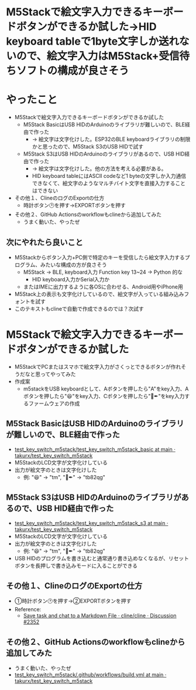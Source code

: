 # M5Stackで絵文字入力できるキーボードボタンができるか試した→HID keyboard tableで1byte文字しか送れないので、絵文字入力はM5Stack+受信待ちソフトの構成が良さそう

# やったこと
- M5Stackで絵文字入力できるキーボードボタンができるか試した
    - M5Stack BasicはUSB HIDのArduinoのライブラリが難しいので、BLE経由で作った
        - → 絵文字は文字化けした。ESP32のBLE keyboardライブラリの制限かと思ったので、M5Stack S3のUSB HIDで試す
    - M5Stack S3はUSB HIDのArduinoのライブラリがあるので、USB HID経由で作った
        - → 絵文字は文字化けした。他の方法を考える必要がある。
        - HID keyboard tableにはASCII codeなど1 byteの文字しか入力通信できなくて、絵文字のようなマルチバイト文字を直接入力することはできない
- その他１、ClineのログのExportの仕方
    - 時計ボタン🕑を押す→EXPORTボタンを押す
- その他２、GitHub Actionsのworkflowもclineから追加してみた
    - うまく動いた、やったぜ
　
## 次にやれたら良いこと
- M5Stackからボタン入力+PC側で特定のキーを受信したら絵文字入力するプログラム、みたいな構成の方が良さそう
    - M5Stack → BLE, keyboard入力 Function key 13~24 → Python 的な
        - HID keyboard入力かSerial入力か
    - またはIMEに出力するように各OSに合わせる、Android用やiPhone用
- M5Stack上の表示も文字化けしているので、絵文字が入っている組み込みフォントを試す
- このテキストもclineで自動で作成できるのでは？次試す

# M5Stackで絵文字入力できるキーボードボタンができるか試した
- M5StackでPCまたはスマホで絵文字入力がさくっとできるボタンが作れそうだなと思ってやってみた
- 作成案
    - m5stackをUSB keyboardとして、Aボタンを押したら"A"をkey入力、Aボタンを押したら"😆"をkey入力、Cボタンを押したら"🍭✒"をkey入力するファームウェアの作成

## M5Stack BasicはUSB HIDのArduinoのライブラリが難しいので、BLE経由で作った
- [test_key_switch_m5stack/test_key_switch_m5stack_basic at main · takurx/test_key_switch_m5stack](https://github.com/takurx/test_key_switch_m5stack/tree/main/test_key_switch_m5stack_basic)
- M5StackのLCD文字が文字化けしている
- 出力が絵文字のときは文字化けした
    - 例: "😆" → "tm", "🍭✒" → "tb82qg"

## M5Stack S3はUSB HIDのArduinoのライブラリがあるので、USB HID経由で作った
- [test_key_switch_m5stack/test_key_switch_m5stack_s3 at main · takurx/test_key_switch_m5stack](https://github.com/takurx/test_key_switch_m5stack/tree/main/test_key_switch_m5stack_s3)
- M5StackのLCD文字が文字化けしている
- 出力が絵文字のときは文字化けした
    - 例: "😆" → "tm", "🍭✒" → "tb82qg"
- USB HIDのプログラムを書き込むと通常通り書き込めなくなるが、リセットボタンを長押しで書き込みモードに入ることができる

## その他１、ClineのログのExportの仕方
- ①時計ボタン🕑を押す→②EXPORTボタンを押す
- Reference:
    - [Save task and chat to a Markdown File · cline/cline · Discussion #2352](https://github.com/cline/cline/discussions/2352)

## その他２、GitHub Actionsのworkflowもclineから追加してみた
- うまく動いた、やったぜ
- [test_key_switch_m5stack/.github/workflows/build.yml at main · takurx/test_key_switch_m5stack](https://github.com/takurx/test_key_switch_m5stack/blob/main/.github/workflows/build.yml)
